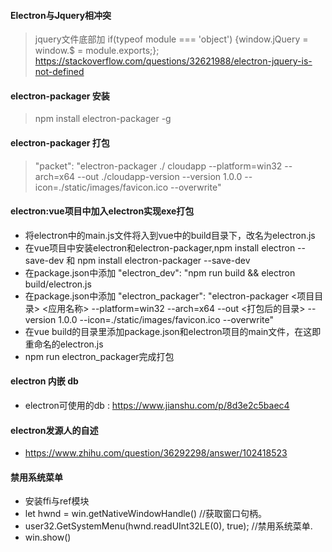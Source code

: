 #### Electron与Jquery相冲突

> jquery文件底部加 if(typeof module === 'object') {window.jQuery = window.$ = module.exports;};
> https://stackoverflow.com/questions/32621988/electron-jquery-is-not-defined


#### electron-packager 安装

> npm install electron-packager -g

#### electron-packager 打包

> "packet": "electron-packager ./ cloudapp --platform=win32 --arch=x64 --out ./cloudapp-version --version 1.0.0 --icon=./static/images/favicon.ico --overwrite"

#### electron:vue项目中加入electron实现exe打包

* 将electron中的main.js文件将入到vue中的build目录下，改名为electron.js
* 在vue项目中安装electron和electron-packager,npm install electron --save-dev 和 npm install electron-packager --save-dev
* 在package.json中添加 "electron_dev": "npm run build && electron build/electron.js
* 在package.json中添加 "electron_packager": "electron-packager <项目目录> <应用名称> --platform=win32 --arch=x64 --out <打包后的目录> --version 1.0.0 --icon=./static/images/favicon.ico --overwrite"
* 在vue build的目录里添加package.json和electron项目的main文件，在这即重命名的electron.js
* npm run electron_packager完成打包

#### electron 内嵌 db

* electron可使用的db : https://www.jianshu.com/p/8d3e2c5baec4

#### electron发源人的自述

* https://www.zhihu.com/question/36292298/answer/102418523

#### 禁用系统菜单
* 安装ffi与ref模块
* let hwnd = win.getNativeWindowHandle() //获取窗口句柄。
* user32.GetSystemMenu(hwnd.readUInt32LE(0), true); //禁用系统菜单.
* win.show()

